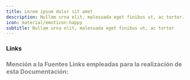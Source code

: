 ```yaml
---
title: Lorem ipsum dolor sit amet
description: Nullam urna elit, malesuada eget finibus ut, ac tortor.
icon: material/emoticon-happy
subtitle: Nullam urna elit, malesuada eget finibus ut, ac tortor
---
```


### Links




### <span style="color:grey">Mención a la Fuentes Links empleadas para la realización de esta Documentación:</span>


